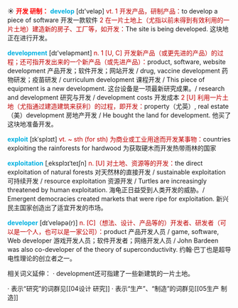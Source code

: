 ☀ <font color="red">**开发 研制：**</font>
<font color="sky blue">**develop**</font> [dɪ'veləp] 
<font color="#c00000">vt. 1 开发产品，研制产品：</font>to develop a piece of software 开发一款软件 <font color="#c00000">2 在一片土地上（尤指以前未得到有效利用的一片土地）建造新的房子、工厂等，如开发：</font>The site is being developed. 这块地正在进行开发。

<font color="sky blue">**development**</font> [dɪ'veləpmənt] 
<font color="#c00000">n. 1 [U, C] 开发新产品（或更先进的产品）的过程；还可指开发出来的一个新产品（或先进产品）：</font>product, software, website development 产品开发；软件开发；网站开发 / drug, vaccine development 药物研发；疫苗研发 / curriculum development 课程开发 / This piece of equipment is a new development. 这台设备是一项最新研究成果。/ research and development 研究与开发 / development costs 开发成本 <font color="#c00000">2 [U] 利用一片土地（尤指通过建造建筑来获利）的过程，即开发：</font>property（尤英）, real estate（美）development 房地产开发 / He bought the land for development. 他买了这块地准备开发。
           
<font color="sky blue">**exploit**</font> [ɪkˈsplɔɪt]
<font color="#c00000">vt. ~ sth (for sth) 为商业或工业用途而开发某事物：</font>countries exploiting the rainforests for hardwood 为获取硬木而开发热带雨林的国家
           
<font color="sky blue">**exploitation**</font> [ˌeksplɔɪˈteɪʃn]
<font color="#c00000">n. [U] 对土地、资源等的开发：</font>the direct exploitation of natural forests 对天然林的直接开发 / sustainable exploitation 可持续开发 / resource exploitation 资源开发 / Turtles are increasingly threatened by human exploitation. 海龟正日益受到人类开发的威胁。/ Emergent democracies created markets that were ripe for exploitation. 新兴民主国家创造出了适宜开发的市场。
           
<font color="sky blue">**developer**</font> [dɪˈveləpə(r)]
<font color="#c00000">n. [C]（想法、设计、产品等的）开发者、研发者（可以是一个人，也可以是一家公司）：</font>product 产品开发人员 / game, software, Web developer 游戏开发人员；软件开发者；网络开发人员 / John Bardeen was also co-developer of the theory of superconductivity. 约翰·巴丁也是超导电性理论的创立者之一。

相关词义延伸：
· development还可指建了一些新建筑的一片土地。

· 表示“研究”的词群见[[04设计 研究]]
· 表示“生产”、“制造”的词群见[[05生产 制造]]
